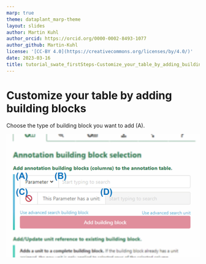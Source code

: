 ```yaml
---
marp: true
theme: dataplant_marp-theme
layout: slides
author: Martin Kuhl
author_orcid: https://orcid.org/0000-0002-8493-1077
author_github: Martin-Kuhl
license: '[CC-BY 4.0](https://creativecommons.org/licenses/by/4.0/)'
date: 2023-03-16
title: tutorial_swate_firstSteps-Customize_your_table_by_adding_building_blocks
---
```


# Customize your table by adding building blocks

Choose the type of building block you want to add (A).

![w:600](./../../img/Swate-AddBuildingBlock-Exp.jpg)

